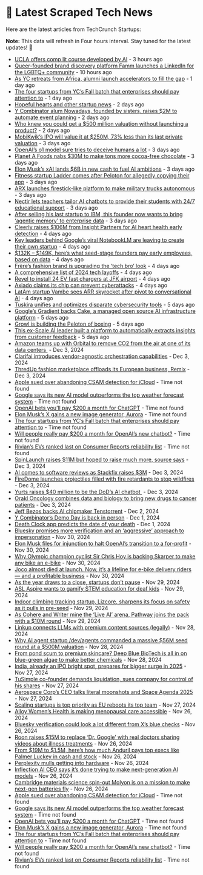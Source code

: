 
# 📰 Latest Scraped Tech News

Here are the latest articles from TechCrunch Startups:

**Note:** This data will refresh in Four hours interval. Stay tuned for the latest updates! 🔄
- [UCLA offers comp lit course developed by AI](https://techcrunch.com/2024/12/08/ucla-offers-comp-lit-course-developed-by-ai/) - 3 hours ago
- [Queer-founded brand discovery platform Famm launches a LinkedIn for the LGBTQ+ community](https://techcrunch.com/2024/12/08/queer-founded-brand-discovery-platform-famm-launches-a-linkedin-for-lgbtq-community/) - 10 hours ago
- [As YC retreats from Africa, alumni launch accelerators to fill the gap](https://techcrunch.com/2024/12/07/as-yc-retreats-from-africa-alumni-launch-accelerators-to-fill-the-gap/) - 1 day ago
- [The four startups from YC’s Fall batch that enterprises should pay attention to](https://techcrunch.com/2024/12/07/the-four-startups-from-ycs-fall-batch-that-enterprises-should-pay-attention-to/) - 1 day ago
- [Hopeful hearts and other startup news](https://techcrunch.com/2024/12/06/hopeful-hearts-and-other-startup-news/) - 2 days ago
- [Y Combinator alum Nowadays, founded by sisters, raises $2M to automate event planning](https://techcrunch.com/2024/12/06/y-combinator-alum-nowadays-founded-by-sisters-raises-2m-to-automate-event-planning/) - 2 days ago
- [Who knew you could get a $500 million valuation without launching a product?](https://techcrunch.com/podcast/who-knew-you-could-get-a-500-million-valuation-without-launching-a-product/) - 2 days ago
- [MobiKwik’s IPO will value it at $250M, 73% less than its last private valuation](https://techcrunch.com/2024/12/05/mobikwik-slashes-valuation-by-73-in-india-ipo/) - 3 days ago
- [OpenAI’s o1 model sure tries to deceive humans a lot](https://techcrunch.com/2024/12/05/openais-o1-model-sure-tries-to-deceive-humans-a-lot/) - 3 days ago
- [Planet A Foods nabs $30M to make tons more cocoa-free chocolate](https://techcrunch.com/2024/12/05/planet-a-foods-nabs-30m-to-make-tons-more-cocoa-free-chocolate/) - 3 days ago
- [Elon Musk’s xAI lands $6B in new cash to fuel AI ambitions](https://techcrunch.com/2024/12/05/elon-musks-xai-lands-billions-in-new-cash-to-fuel-ai-ambitions/) - 3 days ago
- [Fitness startup Ladder comes after Peloton for allegedly copying their app](https://techcrunch.com/2024/12/05/fitness-startup-ladder-comes-after-peloton-for-allegedly-copying-their-app/) - 3 days ago
- [ARX launches firestick-like platform to make military trucks autonomous](https://techcrunch.com/2024/12/05/arx-launches-firestick-like-platform-to-make-military-trucks-autonomous/) - 3 days ago
- [Nectir lets teachers tailor AI chatbots to provide their students with 24/7 educational support](https://techcrunch.com/2024/12/05/nectir-lets-teachers-tailor-ai-chatbots-to-provide-their-students-with-247-educational-support/) - 3 days ago
- [After selling his last startup to IBM, this founder now wants to bring ‘agentic memory’ to enterprise data](https://techcrunch.com/2024/12/05/after-selling-his-startup-to-ibm-this-founder-wants-to-bring-agentic-memory-to-enterprises/) - 3 days ago
- [Cleerly raises $106M from Insight Partners for AI heart health early detection](https://techcrunch.com/2024/12/04/cleerly-raises-106m-from-insight-partners-for-ai-heart-health-early-detection/) - 4 days ago
- [Key leaders behind Google’s viral NotebookLM are leaving to create their own startup](https://techcrunch.com/2024/12/04/key-leaders-behind-googles-viral-notebooklm-are-leaving-to-create-their-own-startup/) - 4 days ago
- [$132K – $149K, here’s what seed-stage founders pay early employees, based on data](https://techcrunch.com/2024/12/04/132k-149k-heres-what-seed-stage-founders-pay-early-employees-based-on-data/) - 4 days ago
- [Frère’s fashion brand is upgrading the ‘tech bro’ look](https://techcrunch.com/2024/12/04/freres-fashion-brand-is-upgrading-the-tech-bro-look/) - 4 days ago
- [A comprehensive list of 2024 tech layoffs](https://techcrunch.com/2024/12/04/tech-layoffs-2024-list/) - 4 days ago
- [Revel to install 24 EV fast chargers at JFK airport](https://techcrunch.com/2024/12/04/revel-to-install-24-fast-ev-chargers-at-jfk-airport/) - 4 days ago
- [Axiado claims its chip can prevent cyberattacks](https://techcrunch.com/2024/12/04/axiado-claims-its-chip-can-prevent-cyberattacks/) - 4 days ago
- [LatAm startup Vambe sees ARR skyrocket after pivot to conversational AI](https://techcrunch.com/2024/12/04/latam-startup-vambe-sees-arr-skyrocket-after-pivot-to-conversational-ai/) - 4 days ago
- [Tuskira unifies and optimizes disparate cybersecurity tools](https://techcrunch.com/2024/12/04/tuskira-aims-to-unify-and-optimize-disparate-cybersecurity-tools/) - 5 days ago
- [Google’s Gradient backs Cake, a managed open source AI infrastructure platform](https://techcrunch.com/2024/12/04/googles-gradient-backs-cake-a-managed-open-source-ai-infrastructure-platform/) - 5 days ago
- [Growl is building the Peloton of boxing](https://techcrunch.com/2024/12/04/growl-is-building-the-peloton-of-boxing/) - 5 days ago
- [This ex-Scale AI leader built a platform to automatically extracts insights from customer feedback](https://techcrunch.com/2024/12/04/enterpret-automatically-extracts-insights-from-customer-feedback/) - 5 days ago
- [Amazon teams up with Orbital to remove CO2 from the air at one of its data centers ](https://techcrunch.com/2024/12/03/amazon-teams-up-with-orbital-to-remove-co2-from-the-air-at-one-of-its-datacenters/) - Dec 3, 2024
- [Clarifai introduces vendor-agnostic orchestration capabilities](https://techcrunch.com/2024/12/03/clarifai-introduces-vendor-agnostic-orchestration-capabilities/) - Dec 3, 2024
- [ThredUp fashion marketplace offloads its European business, Remix](https://techcrunch.com/2024/12/03/thredup-fashion-marketplace-offloads-its-european-business-remix/) - Dec 3, 2024
- [Apple sued over abandoning CSAM detection for iCloud](https://techcrunch.com/2024/12/08/apple-sued-over-abandoning-csam-detection-for-icloud/) - Time not found
- [Google says its new AI model outperforms the top weather forecast system](https://techcrunch.com/2024/12/07/google-says-its-new-ai-model-outperforms-the-top-weather-forecast-system/) - Time not found
- [OpenAI bets you’ll pay $200 a month for ChatGPT](https://techcrunch.com/2024/12/07/openai-bets-youll-pay-200-a-month-for-chatgpt/) - Time not found
- [Elon Musk’s X gains a new image generator, Aurora](https://techcrunch.com/2024/12/07/elon-musks-x-gains-a-new-image-generator-aurora/) - Time not found
- [The four startups from YC’s Fall batch that enterprises should pay attention to](https://techcrunch.com/2024/12/07/the-four-startups-from-ycs-fall-batch-that-enterprises-should-pay-attention-to/) - Time not found
- [Will people really pay $200 a month for OpenAI’s new chatbot?](https://techcrunch.com/2024/12/06/will-people-really-pay-200-a-month-for-openais-new-chatbot/) - Time not found
- [Rivian’s EVs ranked last on Consumer Reports reliability list](https://techcrunch.com/2024/12/06/rivians-evs-ranked-last-on-consumer-reports-reliability-list/) - Time not found
- [SpinLaunch raises $11M but hoped to raise much more, source says](https://techcrunch.com/2024/12/03/once-buzzy-space-startup-spinlaunch-raises-11m-but-hoped-to-raise-more-sources-say/) - Dec 3, 2024
- [AI comes to software reviews as Stackfix raises $3M](https://techcrunch.com/2024/12/03/ai-comes-to-software-reviews-as-stackfix-raises-3m/) - Dec 3, 2024
- [FireDome launches projectiles filled with fire retardants to stop wildfires](https://techcrunch.com/2024/12/03/firedome-launches-projectiles-filled-with-fire-retardants-to-stop-wildfires/) - Dec 3, 2024
- [Yurts raises $40 million to be the DoD’s AI chatbot ](https://techcrunch.com/2024/12/03/yurts-raises-40-million-to-be-the-dods-ai-chatbot/) - Dec 3, 2024
- [Orakl Oncology combines data and biology to bring new drugs to cancer patients](https://techcrunch.com/2024/12/03/orakl-oncology-combines-data-and-biology-to-bring-new-drugs-to-cancer-patients/) - Dec 3, 2024
- [Jeff Bezos backs AI chipmaker Tenstorrent](https://techcrunch.com/2024/12/02/jeff-bezos-backs-ai-chipmaker-tenstorrent/) - Dec 2, 2024
- [Y Combinator’s Demo Day is back in person](https://techcrunch.com/2024/12/01/y-combinators-demo-day-is-back-in-person/) - Dec 1, 2024
- [Death Clock app predicts the date of your death](https://techcrunch.com/2024/12/01/death-clock-app-predicts-the-date-of-your-death/) - Dec 1, 2024
- [Bluesky promises more verification and an ‘aggressive’ approach to impersonation](https://techcrunch.com/2024/11/30/bluesky-promises-more-verification-and-an-aggressive-approach-to-impersonation/) - Nov 30, 2024
- [Elon Musk files for injunction to halt OpenAI’s transition to a for-profit](https://techcrunch.com/2024/11/30/elon-musk-files-for-injunction-to-halt-openais-transition-to-a-for-profit/) - Nov 30, 2024
- [Why Olympic champion cyclist Sir Chris Hoy is backing Skarper to make any bike an e-bike](https://techcrunch.com/2024/11/30/why-olympic-champion-cyclist-sir-chris-hoy-is-backing-skarper-to-make-any-bike-an-ebike/) - Nov 30, 2024
- [Joco almost died at launch. Now, it’s a lifeline for e-bike delivery riders — and a profitable business](https://techcrunch.com/2024/11/30/joco-almost-died-at-launch-now-its-a-lifeline-for-e-bike-delivery-riders-and-a-profitable-business/) - Nov 30, 2024
- [As the year draws to a close, startups don’t pause](https://techcrunch.com/2024/11/29/as-the-year-draws-to-a-close-startups-dont-pause/) - Nov 29, 2024
- [ASL Aspire wants to gamify STEM education for deaf kids](https://techcrunch.com/2024/11/29/asl-aspire-wants-to-gamify-stem-education-for-deaf-kids/) - Nov 29, 2024
- [Indoor climbing tracking startup, Lizcore, sharpens its focus on safety as it pulls in pre-seed](https://techcrunch.com/2024/11/29/indoor-climbing-tracking-startup-lizcore-sharpens-its-focus-on-safety-as-it-pulls-in-pre-seed/) - Nov 29, 2024
- [As Cohere and Writer mine the ‘Live AI’ arena, Pathway joins the pack with a $10M round](https://techcrunch.com/2024/11/29/as-cohere-and-writer-mine-the-live-ai-arena-pathway-joins-the-pack-with-a-10m-round/) - Nov 29, 2024
- [Linkup connects LLMs with premium content sources (legally)](https://techcrunch.com/2024/11/28/linkup-connects-llms-with-premium-content-sources-legally/) - Nov 28, 2024
- [Why AI agent startup /dev/agents commanded a massive $56M seed round at a $500M valuation](https://techcrunch.com/2024/11/28/ai-agent-startup-dev-agents-has-raised-a-massive-56m-seed-round-at-a-500m-valuation/) - Nov 28, 2024
- [From pond scum to premium skincare? Deep Blue BioTech is all in on blue-green algae to make better chemicals](https://techcrunch.com/2024/11/28/from-pond-scum-to-premium-skincare-deep-blue-biotech-is-all-in-on-blue-green-algae-to-make-better-chemicals/) - Nov 28, 2024
- [India, already an IPO bright spot, prepares for bigger surge in 2025](https://techcrunch.com/2024/11/27/india-already-an-ipo-bright-spot-prepares-for-bigger-surge-in-2025/) - Nov 27, 2024
- [TuSimple co-founder demands liquidation, sues company for control of his shares](https://techcrunch.com/2024/11/27/tusimple-co-founder-demands-liquidation-sues-company-for-control-of-his-shares/) - Nov 27, 2024
- [Aerospace Corp’s CEO talks literal moonshots and Space Agenda 2025](https://techcrunch.com/podcast/aerospace-corps-ceo-talks-literal-moonshots-and-space-agenda-2025/) - Nov 27, 2024
- [Scaling startups is top priority as EU reboots its top team](https://techcrunch.com/2024/11/27/scaling-startups-is-top-priority-as-eu-reboots-its-top-team/) - Nov 27, 2024
- [Alloy Women’s Health is making menopausal care accessible](https://techcrunch.com/podcast/alloy-womens-health-is-making-menopausal-care-accessible/) - Nov 26, 2024
- [Bluesky verification could look a lot different from X’s blue checks](https://techcrunch.com/2024/11/26/bluesky-verification-could-look-a-lot-different-from-xs-blue-checks/) - Nov 26, 2024
- [Roon raises $15M to replace ‘Dr. Google’ with real doctors sharing videos about illness treatments](https://techcrunch.com/2024/11/26/roon-raises-15m-to-replace-dr-google-with-real-doctors-sharing-videos-about-illness-treatments/) - Nov 26, 2024
- [From $19M to $1.5M, here’s how much Anduril pays top execs like Palmer Luckey in cash and stock](https://techcrunch.com/2024/11/26/anduril-salaries-palmer-luckey-other-execs-how-much-do-they-make/) - Nov 26, 2024
- [Perplexity mulls getting into hardware](https://techcrunch.com/2024/11/26/perplexity-mulls-getting-into-hardware/) - Nov 26, 2024
- [Inflection AI CEO says it’s done trying to make next-generation AI models](https://techcrunch.com/2024/11/26/inflection-ceo-says-its-done-competing-to-make-next-generation-ai-models/) - Nov 26, 2024
- [Cambridge materials science spin-out Molyon is on a mission to make next-gen batteries fly](https://techcrunch.com/2024/11/26/cambridge-materials-science-spin-out-molyon-is-on-a-mission-to-make-next-gen-batteries-fly/) - Nov 26, 2024
- [Apple sued over abandoning CSAM detection for iCloud](https://techcrunch.com/2024/12/08/apple-sued-over-abandoning-csam-detection-for-icloud/) - Time not found
- [Google says its new AI model outperforms the top weather forecast system](https://techcrunch.com/2024/12/07/google-says-its-new-ai-model-outperforms-the-top-weather-forecast-system/) - Time not found
- [OpenAI bets you’ll pay $200 a month for ChatGPT](https://techcrunch.com/2024/12/07/openai-bets-youll-pay-200-a-month-for-chatgpt/) - Time not found
- [Elon Musk’s X gains a new image generator, Aurora](https://techcrunch.com/2024/12/07/elon-musks-x-gains-a-new-image-generator-aurora/) - Time not found
- [The four startups from YC’s Fall batch that enterprises should pay attention to](https://techcrunch.com/2024/12/07/the-four-startups-from-ycs-fall-batch-that-enterprises-should-pay-attention-to/) - Time not found
- [Will people really pay $200 a month for OpenAI’s new chatbot?](https://techcrunch.com/2024/12/06/will-people-really-pay-200-a-month-for-openais-new-chatbot/) - Time not found
- [Rivian’s EVs ranked last on Consumer Reports reliability list](https://techcrunch.com/2024/12/06/rivians-evs-ranked-last-on-consumer-reports-reliability-list/) - Time not found